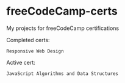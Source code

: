 # freeCodeCamp-certs
My projects for freeCodeCamp certifications

Completed certs:

    Responsive Web Design

Active cert:

    JavaScript Algorithms and Data Structures
